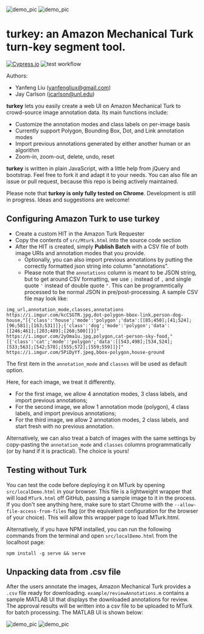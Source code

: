 ![demo_pic](https://i.imgur.com/jXAmiGw.jpg)
![demo_pic](https://i.imgur.com/EngUbGJ.jpg)

# **turkey**: an Amazon Mechanical Turk turn-key segment tool.

[![Cypress.io](https://img.shields.io/badge/tested%20with-Cypress-04C38E.svg)](https://www.cypress.io/)
![test workflow](https://github.com/yanfengliu/turkey/actions/workflows/github-actions.yml/badge.svg)

Authors:

- Yanfeng Liu (yanfengliux@gmail.com)
- Jay Carlson (jcarlson@unl.edu)

**turkey** lets you easily create a web UI on Amazon Mechanical Turk to crowd-source image annotation data. Its main functions include:

- Customize the annotation modes and class labels on per-image basis
- Currently support Polygon, Bounding Box, Dot, and Link annotation modes
- Import previous annotations generated by either another human or an algorithm
- Zoom-in, zoom-out, delete, undo, reset

**turkey** is written in plain JavaScript, with a little help from jQuery and bootstrap. Feel free to fork it and adapt it to your needs. You can also file an issue or pull request, because this repo is being actively maintained.

Please note that **turkey is only fully tested on Chrome**. Development is still in progress. Ideas and suggestions are welcome!

## Configuring Amazon Turk to use turkey

- Create a custom HIT in the Amazon Turk Requester
- Copy the contents of `src/Mturk.html` into the source code section
- After the HIT is created, simply **Publish Batch** with a CSV file of both image URIs and annotation modes that you provide.
  - Optionally, you can also import previous annotations by putting the correctly formatted json string into column "annotations".
  - Please note that the `annotations` column is meant to be JSON string, but to get around CSV formatting, we use `;` instead of `,` and single quote `'` instead of double quote `"`. This can be programmtically processed to be normal JSON in pre/post-processing. A sample CSV file may look like:

```
img_url,annotation_mode,classes,annotations
https://i.imgur.com/kcCSGTR.jpg,dot-polygon-bbox-link,person-dog-house,"[{'class':'house';'mode':'polygon';'data':[[85;450];[41;524];[96;581];[163;531]]};{'class':'dog';'mode':'polygon';'data':[[246;461];[203;489];[268;500]]}]"
https://i.imgur.com/2yOma1u.jpg,polygon,cat-person-sky-food,"[{'class':'cat';'mode':'polygon';'data':[[543,498];[534,524];[533;563];[542;578];[555;572];[559;559]]}]"
https://i.imgur.com/5PiDyYf.jpeg,bbox-polygon,house-ground
```

The first item in the `annotation_mode` and `classes` will be used as default option.

Here, for each image, we treat it differently.

- For the first image, we allow 4 annotation modes, 3 class labels, and import previous annotations;
- For the second image, we allow 1 annotation mode (polygon), 4 class labels, and import previous annotations;
- For the third image, we allow 2 annotation modes, 2 class labels, and start fresh with no previous annotation.

Alternatively, we can also treat a batch of images with the same settings by copy-pasting the `annotation_mode` and `classes` columns programmatically (or by hand if it is practical). The choice is yours!

## Testing without Turk

You can test the code before deploying it on MTurk by opening `src/localDemo.html` in your browser. This file is a lightweight wrapper that will load `MTurk.html` off GitHub, passing a sample image to it in the process. If you don't see anything here, make sure to start Chrome with the `--allow-file-access-from-files` flag (or the equivalent configuration for the browser of your choice). This will allow this wrapper page to load MTurk.html.

Alternatively, if you have NPM installed, you can run the following commands from the terminal and open `src/localDemo.html` from the localhost page:

```
npm install -g serve && serve
```

## Unpacking data from .csv file

After the users annotate the images, Amazon Mechanical Turk provides a `.csv` file ready for downloading. `example/reviewAnnotations.m` contains a sample MATLAB UI that displays the downloaded annotations for review. The approval results will be written into a csv file to be uploaded to MTurk for batch processing. The MATLAB UI is shown below:

![demo_pic](https://i.imgur.com/Ce5WcZ3.jpg)
![demo_pic](https://i.imgur.com/678GVaj.png)

